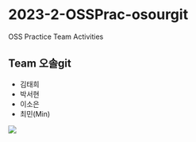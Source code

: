 # 2023-2-OSSPrac-osourgit
OSS Practice Team Activities

## Team 오솔git
- 김태희
- 박서현
- 이소은
- 최민(Min)

<img src="https://img.shields.io/badge/python-3776AB?style=flat-square&logo=javascript&logoColor=white"/>


